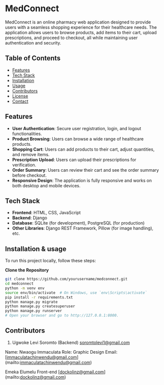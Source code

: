 # MedConnect

MedConnect is an online pharmacy web application designed to provide users with a seamless shopping experience for their healthcare needs. The application allows users to browse products, add items to their cart, upload prescriptions, and proceed to checkout, all while maintaining user authentication and security.

## Table of Contents

- [Features](#features)
- [Tech Stack](#tech-stack)
- [Installation](#installation)
- [Usage](#usage)
- [Contributors](#contributors)
- [License](#license)
- [Contact](#contact)

## Features

- **User Authentication**: Secure user registration, login, and logout functionalities.
- **Product Browsing**: Users can browse a wide range of healthcare products.
- **Shopping Cart**: Users can add products to their cart, adjust quantities, and remove items.
- **Prescription Upload**: Users can upload their prescriptions for verification.
- **Order Summary**: Users can review their cart and see the order summary before checkout.
- **Responsive Design**: The application is fully responsive and works on both desktop and mobile devices.

## Tech Stack

- **Frontend**: HTML, CSS, JavaScript
- **Backend**: Django
- **Database**: SQLite (for development), PostgreSQL (for production)
- **Other Libraries**: Django REST Framework, Pillow (for image handling), etc.

## Installation & usage

To run this project locally, follow these steps:

**Clone the Repository**
   ```bash
   git clone https://github.com/yourusername/medconnect.git
   cd medconnect
   python -m venv env
   source env/bin/activate  # On Windows, use `env\Scripts\activate` 
   pip install -r requirements.txt
   python manage.py migrate
   python manage.py createsuperuser
   python manage.py runserver
   # Open your browser and go to http://127.0.0.1:8000.
   ```

## Contributors
1.  Ugwoke Levi Soromto (Backend) [soromtolevi1@gmail.com](mailto:soromtolevi@gmail.com)


Name: Nwaogu Immaculata 
Role: Graphic Design
Email: [immaculatachinwendu@gmail.com] (mailto:immaculatachinwendu@gmail.com)


Emeka Elumelu
Front-end 
[dockolinz@gmail.com] (mailto:dockolinz@gmail.com)